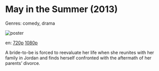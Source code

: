 # May in the Summer (2013)

Genres: comedy, drama

![poster](http://image.tmdb.org/t/p/w500/5sYGf5YXdhce3k5joegVNq2QPGR.jpg)

en:
  [720p](magnet:?xt=urn:btih:4670979B6D5867CD97001609B171FACC2B13E7AD&tr=udp://glotorrents.pw:6969/announce&tr=udp://tracker.opentrackr.org:1337/announce&tr=udp://torrent.gresille.org:80/announce&tr=udp://tracker.openbittorrent.com:80&tr=udp://tracker.coppersurfer.tk:6969&tr=udp://tracker.leechers-paradise.org:6969&tr=udp://p4p.arenabg.ch:1337&tr=udp://tracker.internetwarriors.net:1337)
  [1080p](magnet:?xt=urn:btih:AE665EA1B45B0873B9F86D66E162862643606D50&tr=udp://glotorrents.pw:6969/announce&tr=udp://tracker.opentrackr.org:1337/announce&tr=udp://torrent.gresille.org:80/announce&tr=udp://tracker.openbittorrent.com:80&tr=udp://tracker.coppersurfer.tk:6969&tr=udp://tracker.leechers-paradise.org:6969&tr=udp://p4p.arenabg.ch:1337&tr=udp://tracker.internetwarriors.net:1337)
  


A bride-to-be is forced to reevaluate her life when she reunites with her family in Jordan and finds herself confronted with the aftermath of her parents’ divorce.